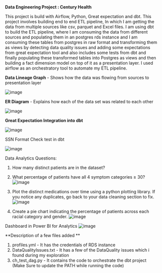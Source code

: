 **Data Engineering Project : Century Health**

This project is build with Airflow, Python, Great expectation and dbt. This project involves building end to end ETL pipeline, In which I am getting the data from multiple sources like csv, parquet and Excel files. I am using dbt to build the ETL pipeline, where I am consuming the data from different sources and populating them in an postgres rds instance and I am consuming these tables from postgres in raw format and transforming them as views by detecting data quality issues and adding some expectations from great expectation tool and also includes some tests from dbt and finally populating these transformed tables into Postgres as views and then building a fact dimension model on top of it as a presentation layer. I used airflow as an orchestratory tool to automate my ETL pipeline.

**Data Lineage Graph** - 
Shows how the data was flowing from sources to presentation layer

![image](https://github.com/user-attachments/assets/bb7800bb-b646-403e-9628-92d8e1cf45ee)


**ER Diagram** - 
Explains how each of the data set was related to each other

![image](https://github.com/user-attachments/assets/500d5d6a-ae77-4cb8-8531-39c937e0f1c5)


**Great Expectation Integration into dbt**

![image](https://github.com/user-attachments/assets/df2d2d9d-dbf4-45d3-a00b-25289b401115)

SSN Format Check test in dbt

![image](https://github.com/user-attachments/assets/8beaecd6-2a6f-42fd-8dd3-932aa8399284)


Data Analytics Questions:

1. How many distinct patients are in the dataset?
4. What percentage of patients have all 4 symptom categories ≥ 30?
![image](https://github.com/user-attachments/assets/1234b734-1f20-4803-ae4c-0d875ea08fca)


2. Plot the distinct medications over time using a python plotting library. If you notice any duplicates, go back to your data cleaning section to fix.
![image](https://github.com/user-attachments/assets/10666d44-a2d2-48d4-b354-dceba10fc5d1)


3. Create a pie chart indicating the percentage of patients across each racial category and gender.
![image](https://github.com/user-attachments/assets/3662f349-9324-4ebe-8fee-8a8badadf07e)

Dashboard in Power BI for Analytics
![image](https://github.com/user-attachments/assets/94db791c-cfb7-465b-893d-56b8871ed8eb)


**Description of a few files added **

1. profiles.yml - It has the credentials of RDS instance
2. DataQualityIssues.txt - It has a few of the DataQuality issues which i found during my exploration
3. ch_test_dag.py - It contains the code to orchestrate the dbt project (Make Sure to update the PATH while running the code)

   
